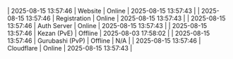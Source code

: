 | 2025-08-15 13:57:46 | Website | Online | 2025-08-15 13:57:43 |
| 2025-08-15 13:57:46 | Registration | Online | 2025-08-15 13:57:43 |
| 2025-08-15 13:57:46 | Auth Server | Online | 2025-08-15 13:57:43 |
| 2025-08-15 13:57:46 | Kezan (PvE) | Offline | 2025-08-03 17:58:02 |
| 2025-08-15 13:57:46 | Gurubashi (PvP) | Offline | N/A |
| 2025-08-15 13:57:46 | Cloudflare | Online | 2025-08-15 13:57:43 |
